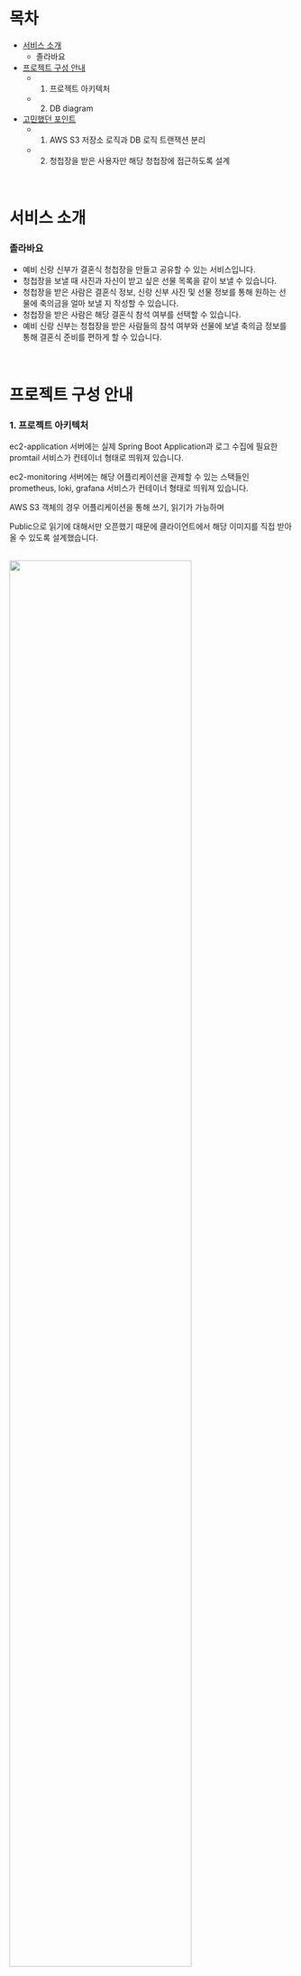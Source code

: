 # 목차
- [서비스 소개](#서비스-소개)
  * 졸라바요
- [프로젝트 구성 안내](#프로젝트-구성-안내)
  * 1. 프로젝트 아키텍처
  * 2. DB diagram
- [고민했던 포인트](#고민했던-포인트)
  * 1. AWS S3 저장소 로직과 DB 로직 트랜잭션 분리
  * 2. 청첩장을 받은 사용자만 해당 청첩장에 접근하도록 설계

<br>

# 서비스 소개
### 졸라바요
- 예비 신랑 신부가 결혼식 청첩장을 만들고 공유할 수 있는 서비스입니다.
- 청첩장을 보낼 때 사진과 자신이 받고 싶은 선물 목록을 같이 보낼 수 있습니다.
- 청첩장을 받은 사람은 결혼식 정보, 신랑 신부 사진 및 선물 정보를 통해 원하는 선물에 축의금을 얼마 보낼 지 작성할 수 있습니다.
- 청첩장을 받은 사람은 해당 결혼식 참석 여부를 선택할 수 있습니다.
- 예비 신랑 신부는 청첩장을 받은 사람들의 참석 여부와 선물에 보낼 축의금 정보를 통해 결혼식 준비를 편하게 할 수 있습니다.

<br>


# 프로젝트 구성 안내
  ### 1. 프로젝트 아키텍처

ec2-application 서버에는 실제 Spring Boot Application과 로그 수집에 필요한 promtail 서비스가 컨테이너 형태로 띄워져 있습니다.

ec2-monitoring 서버에는 해당 어플리케이션을 관제할 수 있는 스택들인 prometheus, loki, grafana 서비스가 컨테이너 형태로 띄워져 있습니다.

AWS S3 객체의 경우 어플리케이션을 통해 쓰기, 읽기가 가능하며

Public으로 읽기에 대해서만 오픈했기 때문에 클라이언트에서 해당 이미지를 직접 받아올 수 있도록 설계했습니다.

<br>
<centor><img src="https://github.com/Wedding-Registry/Back/assets/91299082/5ce63bed-fe0e-4866-be9e-7fc4693c67e4.png" width="80%" height="80%">


  ### 2. DB diagram

users 테이블에서 자기 자신을 참조하도록 users_id와 parent_id를 둔 이유는

이후에 만약 신랑 신부가 전부 서비스에 가입을 한 경우 서로가 부부임을 확인하기 위해 설정하였습니다.

boards 테이블에 uuid_first, uuid_second 컬럼은 해당 예비 신랑, 신부의 게시판에 해당하는 청첩장을 전달할 때

단 하나의 값과 초대되지 않은 다른 신랑, 신부의 청첩장에 접근하는 것을 막기 위해 추가했습니다.


<br>
<centor><img src="https://github.com/Wedding-Registry/Back/assets/91299082/adcbf563-5e84-4608-afcf-628975cb8cd9.png" width="100%" height="100%">

<br>


# 고민했던 포인트
  <b>1. AWS S3 저장소 로직과 DB 로직 트랜잭션 분리</b>

<br>
갤러리 이미지를 삭제하고 저장할때 AWS S3를 이용해 이미지 파일을 저장하고 삭제하였는데 해당 로직에서 S3에 저장 후 DB에도 이미지 URL을 저장해야 하는 로직이 있었습니다.

이때 S3관련 로직에는 트랜잭션을 포함할 이유가 없었기 때문에 해당 부분과 DB 로직 부분의 트랜잭션을 분리하여 구현했습니다.

이때, DB에 저장하다 오류로 인해 롤백 되는 경우 S3에 저장한 이미지도 삭제하거나, 메모리에 따로 저장하여 하루에 한 번 배치를 돌면서 삭제하도록 구현했습니다.

해당 방법을 통해 S3 저장소와 DB의 저장 내용을 일치시킬 수 있었고 트랜잭션을 분리하여 DB 커넥션을 낭비하지 않도록 개발했습니다.

더욱 자세한 내용은 아래 블로그 글을 통해 확인할 수 있습니다.

<a href="https://jinmook.tistory.com/24" target="_blank">AWS S3 이미지 저장 및 삭제와 DB로직 트랜잭션 분리</a><br>


<br>
  <b>2. 청첩장을 받은 사용자만 해당 청첩장에 접근하도록 설계</b>
  
<br>
<br>
<b>[uuid를 통해 초대받은 청첩장만 접속하도록 구현]</b>
<br></br>

예비 신랑, 신부가 카카오톡이나 문자를 통해 청첩장을 전달하게 되면, 이때 처음에는 전달하는 청첩장의 도메인에 boards_id 값을 path parameter로 넣는것을 고민했습니다.

하지만 이럴 경우 사용자가 임의로 path parameter를 수정하여 접근하게 된다면 초대받지 않은 청첩장에도 접근할 수 있는 문제가 발생할 것으로 생각했습니다.

따라서 boards_id 보다는 랜덤 값인 uuid를 사용하고 정말 혹시 몰라서 uuid를 2개 사용하여 다른 청첩장에는 거의 접근하지 못하도록 만들었습니다.

<br>
<br>
<b>[http header에 특정 토큰 값을 추가하여 초대받은 사용자가 guests 테이블에 저장되어 있는지 확인]</b>
<br></br>

청첩장에서 사용자에게 요청이 오는 경우 매번 해당 사용자가 게스트 테이블에 저장되었는지 확인하기 보다는 저장되었다는 정보를 토큰값으로 전달하기로 했습니다.

따라서 청첩장에서 최초 요청이 있는 경우만 테이블에서 확인하고 이후에는 테이블에서 확인하지 않도록 구현할 수 있었습니다.

추가로 어떤 boards의 청첩장인지도 확인할 수 있도록 boards_id 값도 토큰에 추가했기 때문에 마찬가지로 DB 확인 없이 이후 로직을 처리할 수 있었습니다.

<br></br>























